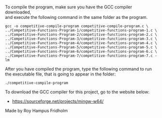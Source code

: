 
To compile the program, make sure you have the GCC compiler downloaded,  
and execute the following command in the same folder as the program.

```
gcc -o competitive-compile-program competitive-compile-program.c \
../Competitive-Functions-Program-1/competitive-functions-program-1.c \
../Competitive-Functions-Program-2/competitive-functions-program-2.c \
../Competitive-Functions-Program-3/competitive-functions-program-3.c \
../Competitive-Functions-Program-4/competitive-functions-program-4.c \
../Competitive-Functions-Program-5/competitive-functions-program-5.c \
../Competitive-Functions-Program-6/competitive-functions-program-6.c \
../Competitive-Functions-Program-7/competitive-functions-program-7.c -lm
```

After you have compiled the program, type the following command to run  
the executable file, that is going to appear in the folder:

```
./competitive-compile-program
```

To download the GCC compiler for this project, go to the website below:
* https://sourceforge.net/projects/mingw-w64/

Made by Roy Hampus Fridholm
